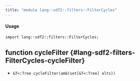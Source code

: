 ```yaml
---
title: "module lang::sdf2::filters::FilterCycles"
---
```


#### Usage

`import lang::sdf2::filters::FilterCycles;`


## function cycleFilter {#lang-sdf2-filters-FilterCycles-cycleFilter}

* ``&T<:Tree cycleFilter(amb(set[&T<:Tree] alts))``

